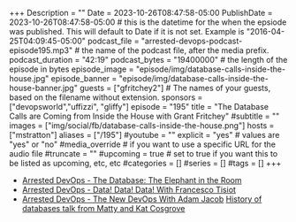 +++
Description = ""
Date = 2023-10-26T08:47:58-05:00
PublishDate = 2023-10-26T08:47:58-05:00 # this is the datetime for the when the epsiode was published. This will default to Date if it is not set. Example is "2016-04-25T04:09:45-05:00"
podcast_file = "arrested-devops-podcast-episode195.mp3" # the name of the podcast file, after the media prefix.
podcast_duration = "42:19"
podcast_bytes = "19400000" # the length of the episode in bytes
episode_image = "episode/img/database-calls-inside-the-house.jpg"
episode_banner = "episode/img/database-calls-inside-the-house-banner.jpg"
guests = ["gfritchey2"] # The names of your guests, based on the filename without extension.
sponsors = ["devopsworld","uffizzi", "gliffy"]
episode = "195"
title = "The Database Calls are Coming from Inside the House with Grant Fritchey"
#subtitle = ""
images = ["img/social/fb/database-calls-inside-the-house.png"]
hosts = ["mstratton"]
aliases = ["/195"]
#youtube = ""
explicit = "yes" # values are "yes" or "no"
#media_override # if you want to use a specific URL for the audio file
#truncate = ""
#upcoming = true # set to true if you want this to be listed as upcoming, etc, etc
#categories = []
#series = []
#tags = []
+++
- [Arrested DevOps - The Database: The Elephant in the Room](https://www.arresteddevops.com/continuous-delivery-database/)
- [Arrested DevOps - Data! Data! Data! With Francesco Tisiot](https://www.arresteddevops.com/data-data-data/)
- [Arrested DevOps - The New DevOps With Adam Jacob](https://www.arresteddevops.com/the-new-devops/)
[History of databases talk from Matty and Kat Cosgrove](https://www.youtube.com/watch?v=TEZhDsJXQeY)